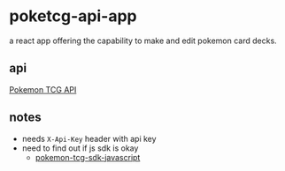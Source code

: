 # poketcg-api-app

a react app offering the capability to make and edit pokemon card decks.

## api
[Pokemon TCG API](https://pokemontcg.io/)

## notes

 - needs `X-Api-Key` header with api key
 - need to find out if js sdk is okay
	 - [pokemon-tcg-sdk-javascript](https://github.com/PokemonTCG/pokemon-tcg-sdk-javascript)
